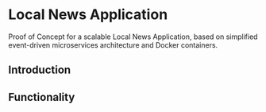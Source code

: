 # Local News Application

Proof of Concept for a scalable Local News Application, based on simplified event-driven microservices architecture and Docker containers.

## Introduction

## Functionality

